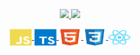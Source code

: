 <div align="center">
  <div>
    <a href="https://github.com/WallacePRM">
    <img height="180em" src="https://github-readme-stats.vercel.app/api?username=WallacePRM&show_icons=true&theme=auto&include_all_commits=true&count_private=true&locale=pt-br"/>
    <img height="180em" src="https://github-readme-stats.vercel.app/api/top-langs/?username=WallacePRM&layout=compact&langs_count=7&theme=auto&locale=pt-br"/>
  </div>
     
  <div><br>
    <img align="center" alt="WPRM-Js" height="30" width="40" src="https://raw.githubusercontent.com/devicons/devicon/master/icons/javascript/javascript-plain.svg">
    <img align="center" alt="WPRM-Ts" height="30" width="40" src="https://raw.githubusercontent.com/devicons/devicon/master/icons/typescript/typescript-plain.svg">
    <img align="center" alt="WPRM-HTML" height="30" width="40" src="https://raw.githubusercontent.com/devicons/devicon/master/icons/html5/html5-original.svg">
    <img align="center" alt="WPRM-CSS" height="30" width="40" src="https://raw.githubusercontent.com/devicons/devicon/master/icons/css3/css3-original.svg">
    <img align="center" alt="WPRM-React" height="30" width="40" src="https://raw.githubusercontent.com/devicons/devicon/master/icons/react/react-original.svg">
  </div>
</div>
